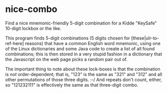 # nice-combo
Find a nice mnemonic-friendly 5-digit combination for a Kidde "KeySafe" 10-digit lockbox or the like.

This program finds 5-digit combinations (5 digits chosen for [these|ulr-to-ref-here] reasons) that have a common English word mnemonic, using one of the Linux dictionaries and some Java code to create a list of all found combinations; this is then stored in a very stupid fashion in a dictionary that the Javascript on the web page picks a random pair out of.


The important thing to note about these lock-boxes is that the combination is *not* order-dependent; that is, "123" is the same as "321" and "312" and all other permutations of those three digits. :-/ And repeats don't count, either, so "121232111" is effectively the same as that three-digit combo.
